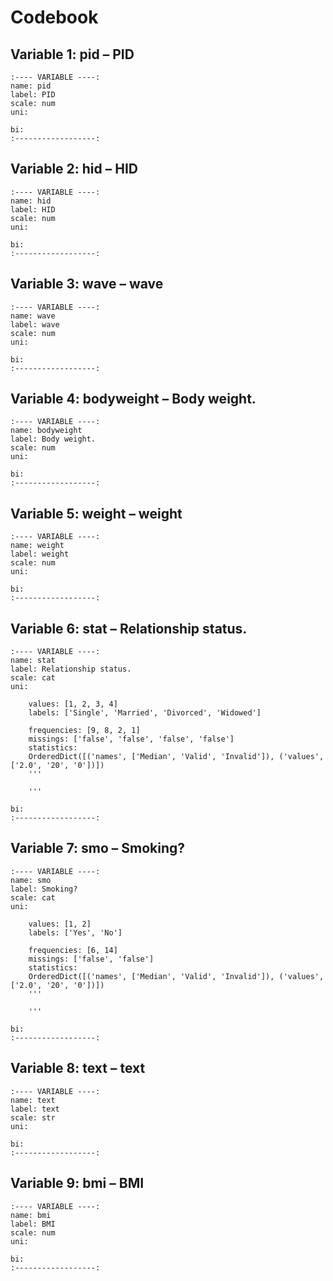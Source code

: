 # Codebook


## Variable 1: pid – PID
    :---- VARIABLE ----:
    name: pid
    label: PID
    scale: num
    uni:
    
    bi:
    :------------------:
    

## Variable 2: hid – HID
    :---- VARIABLE ----:
    name: hid
    label: HID
    scale: num
    uni:
    
    bi:
    :------------------:
    

## Variable 3: wave – wave
    :---- VARIABLE ----:
    name: wave
    label: wave
    scale: num
    uni:
    
    bi:
    :------------------:
    

## Variable 4: bodyweight – Body weight.
    :---- VARIABLE ----:
    name: bodyweight
    label: Body weight.
    scale: num
    uni:
    
    bi:
    :------------------:
    

## Variable 5: weight – weight
    :---- VARIABLE ----:
    name: weight
    label: weight
    scale: num
    uni:
    
    bi:
    :------------------:
    

## Variable 6: stat – Relationship status.
    :---- VARIABLE ----:
    name: stat
    label: Relationship status.
    scale: cat
    uni:
    
        values: [1, 2, 3, 4]
        labels: ['Single', 'Married', 'Divorced', 'Widowed']

        frequencies: [9, 8, 2, 1]
        missings: ['false', 'false', 'false', 'false']
        statistics:
        OrderedDict([('names', ['Median', 'Valid', 'Invalid']), ('values', ['2.0', '20', '0'])])
        '''
        
        '''
    
    bi:
    :------------------:
    

## Variable 7: smo – Smoking?
    :---- VARIABLE ----:
    name: smo
    label: Smoking?
    scale: cat
    uni:
    
        values: [1, 2]
        labels: ['Yes', 'No']

        frequencies: [6, 14]
        missings: ['false', 'false']
        statistics:
        OrderedDict([('names', ['Median', 'Valid', 'Invalid']), ('values', ['2.0', '20', '0'])])
        '''
        
        '''
    
    bi:
    :------------------:
    

## Variable 8: text – text
    :---- VARIABLE ----:
    name: text
    label: text
    scale: str
    uni:
    
    bi:
    :------------------:
    

## Variable 9: bmi – BMI
    :---- VARIABLE ----:
    name: bmi
    label: BMI
    scale: num
    uni:
    
    bi:
    :------------------:
    
